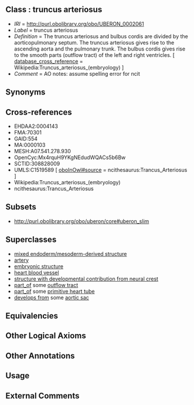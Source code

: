 
## Class : truncus arteriosus

 * *IRI* = http://purl.obolibrary.org/obo/UBERON_0002061
 * *Label* = truncus arteriosus
 * *Definition* = The truncus arteriosus and bulbus cordis are divided by the aorticopulmonary septum. The truncus arteriosus gives rise to the ascending aorta and the pulmonary trunk. The bulbus cordis gives rise to the smooth parts (outflow tract) of the left and right ventricles. [ [database_cross_reference](../../ef/oboInOwl#hasDbXref.md) = Wikipedia:Truncus_arteriosus_(embryology) ]
 * *Comment* = AO notes: assume spelling error for ncit

## Synonyms


## Cross-references

 * EHDAA2:0004143
 * FMA:70301
 * GAID:554
 * MA:0000103
 * MESH:A07.541.278.930
 * OpenCyc:Mx4rquH9YKgNEdudWQACs5b6Bw
 * SCTID:308828009
 * UMLS:C1519589 [ [oboInOwl#source](../../ce/oboInOwl#source.md) = ncithesaurus:Trancus_Arteriosus ]
 * Wikipedia:Truncus_arteriosus_(embryology)
 * ncithesaurus:Trancus_Arteriosus

## Subsets

 * http://purl.obolibrary.org/obo/uberon/core#uberon_slim

## Superclasses

 * [mixed endoderm/mesoderm-derived structure](../../UBERON/77/UBERON_0000077.md)
 * [artery](../../UBERON/37/UBERON_0001637.md)
 * [embryonic structure](../../UBERON/50/UBERON_0002050.md)
 * [heart blood vessel](../../UBERON/98/UBERON_0003498.md)
 * [structure with developmental contribution from neural crest](../../UBERON/14/UBERON_0010314.md)
 * [part_of](../../BFO/50/BFO_0000050.md) some [outflow tract](../../UBERON/45/UBERON_0004145.md)
 * [part_of](../../BFO/50/BFO_0000050.md) some [primitive heart tube](../../UBERON/98/UBERON_0005498.md)
 * [develops from](../../RO/02/RO_0002202.md) some [aortic sac](../../UBERON/32/UBERON_0005432.md)

## Equivalencies


## Other Logical Axioms


## Other Annotations


## Usage


## External Comments

